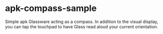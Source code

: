 apk-compass-sample
==================

Simple apk Glassware acting as a compass. In addition to the visual display, you can tap the touchpad to have Glass read aloud your current orientation.


